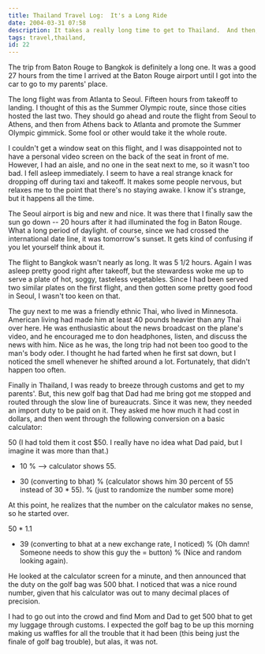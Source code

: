 ```yaml
---
title: Thailand Travel Log:  It's a Long Ride
date: 2004-03-31 07:58
description: It takes a really long time to get to Thailand.  And then, when I finally made it there, we have a little airport/customs kerfuffle.
tags: travel,thailand, 
id: 22
---
```

The trip from Baton Rouge to Bangkok is definitely a long one.  It was a good 27 hours from the time I arrived at the Baton Rouge airport until I got into the car to go to my parents' place.

The long flight was from Atlanta to Seoul.  Fifteen hours from takeoff to landing.  I thought of this as the Summer Olympic route, since those cities hosted the last two.  They should go ahead and route the flight from Seoul to Athens, and then from Athens back to Atlanta and promote the Summer Olympic gimmick.  Some fool or other would take it the whole route.

I couldn't get a window seat on this flight, and I was disappointed not to have a personal video screen on the back of the seat in front of me.  However, I had an aisle, and no one in the seat next to me, so it wasn't too bad.  I fell asleep immediately.  I seem to have a real strange knack for dropping off during taxi and takeoff.  It makes some people nervous, but relaxes me to the point that there's no staying awake.  I know it's strange, but it happens all the time.

The Seoul airport is big and new and nice.  It was there that I finally saw the sun go down -- 20 hours after it had illuminated the fog in Baton Rouge.  What a long period of daylight.  of course, since we had crossed the international date line, it was tomorrow's sunset.  It gets kind of confusing if you let yourself think about it.

The flight to Bangkok wasn't nearly as long.  It was 5 1/2 hours.  Again I was asleep pretty good right after takeoff, but the stewardess woke me up to serve a plate of hot, soggy, tasteless vegetables.  Since I had been served two similar plates on the first flight, and then gotten some pretty good food in Seoul, I wasn't too keen on that.

The guy next to me was a friendly ethnic Thai, who lived in Minnesota.  American living had made him at least 40 pounds heavier than any Thai over here.  He was enthusiastic about the news broadcast on the plane's video, and he encouraged me to don headphones, listen, and discuss the news with him.  Nice as he was, the long trip had not been too good to the man's body oder.  I thought he had farted when he first sat down, but I noticed the smell whenever he shifted around a lot.  Fortunately, that didn't happen too often.

Finally in Thailand, I was ready to breeze through customs and get to my parents'.  But, this new golf bag that Dad had me bring got me stopped and routed through the slow line of bureaucrats.  Since it was new, they needed an import duty to be paid on it.  They asked me how much it had cost in dollars, and then went through the following conversion on a basic calculator:

50  (I had told them it cost $50.  I really have no idea what Dad paid, but I imagine it was more than that.)

+ 10 % -->  calculator shows 55.  

* 30 (converting to bhat)
%  (calculator shows him 30 percent of 55 instead of 30 * 55).
%  (just to randomize the number some more)

At this point, he realizes that the number on the calculator makes no sense, so he started over.

50 * 1.1
* 39  (converting to bhat at a new exchange rate, I noticed)
%  (Oh damn!  Someone needs to show this guy the = button)
%  (Nice and random looking again).

He looked at the calculator screen for a minute, and then announced that the duty on the golf bag was 500 bhat.  I noticed that was a nice round number, given that his calculator was out to many decimal places of precision.

I had to go out into the crowd and find Mom and Dad to get 500 bhat to get my luggage through customs.  I expected the golf bag to be up this morning making us waffles for all the trouble that it had been (this being just the finale of golf bag trouble), but alas, it was not.
